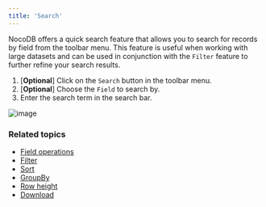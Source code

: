 ```yaml
---
title: 'Search'
---
```



NocoDB offers a quick search feature that allows you to search for records by field from the toolbar menu. This feature is useful when working with large datasets and can be used in conjunction with the `Filter` feature to further refine your search results.

1. [**Optional**] Click on the `Search` button in the toolbar menu.
2. [**Optional**] Choose the `Field` to search by.
3. Enter the search term in the search bar.

![image](/img/v2/toolbar/search-bar.png)

### Related topics
- [Field operations](field-operations)
- [Filter](filter)
- [Sort](sort)
- [GroupBy](group-by)
- [Row height](row-height)
- [Download](download)

